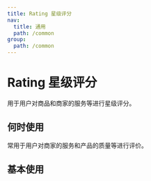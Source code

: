 ```yaml
---
title: Rating 星级评分
nav:
  title: 通用
  path: /common
group:
  path: /common
---
```


# Rating 星级评分

用于用户对商品和商家的服务等进行星级评分。

## 何时使用

常用于用户对商家的服务和产品的质量等进行评价。

## 基本使用

<code src="./demos/index1.tsx"/>

<API/>
